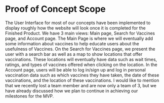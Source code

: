 # Proof of Concept Scope

The User Interface for most of our concepts have been implemented to display roughly how the website will look once it is completed for the Finished Product. We have 3 main views: Main page, Search for Vaccines page, and Account page. The Main Page is where we will eventually add some information about vaccines to help educate users about the usefulness of Vaccines. On the Search for Vaccines page, we present the user with a search bar as well as a map to show locations that offer vaccinations. These locations will eventually have data such as wait times, ratings, and types of vaccines offered when clicking on the location. In the Account page, users will be able to log in/sign up and log in personal vaccination data such as which vaccines they have taken, the date of these vaccinations, and the location of these vaccinations. I would like to mention that we recently lost a team member and are now only a team of 3, but we have already discussed how we plan to continue in achieving our milestones for the MVP. 